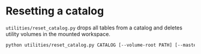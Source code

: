 # Resetting a catalog

`utilities/reset_catalog.py` drops all tables from a catalog and deletes utility
volumes in the mounted workspace.

```bash
python utilities/reset_catalog.py CATALOG [--volume-root PATH] [--master MASTER_URL]
```
